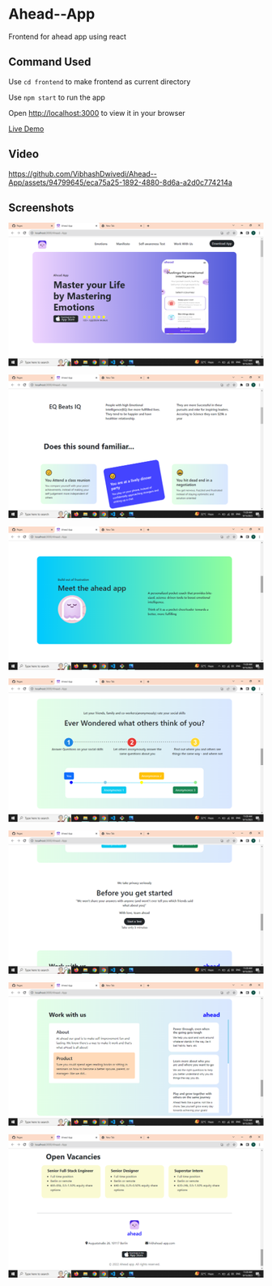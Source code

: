# Ahead--App
Frontend for ahead app using react


## Command Used
Use `cd frontend` to make frontend as current directory

Use `npm start` to run the app

Open [http://localhost:3000](http://localhost:3000) to view it in your browser

[Live Demo](https://vibhashdwivedi.github.io/Ahead--App/)

## Video
https://github.com/VibhashDwivedi/Ahead--App/assets/94799645/eca75a25-1892-4880-8d6a-a2d0c774214a

## Screenshots

![](https://github.com/VibhashDwivedi/Ahead--App/blob/master/Screenshots/image-1.png?raw=true)

![](https://github.com/VibhashDwivedi/Ahead--App/blob/master/Screenshots/image-2.png?raw=true)

![](https://github.com/VibhashDwivedi/Ahead--App/blob/master/Screenshots/image-4.png?raw=true)

![](https://github.com/VibhashDwivedi/Ahead--App/blob/master/Screenshots/image-5.png?raw=true)

![](https://github.com/VibhashDwivedi/Ahead--App/blob/master/Screenshots/image-6.png?raw=true)

![](https://github.com/VibhashDwivedi/Ahead--App/blob/master/Screenshots/image-7.png?raw=true)

![](https://github.com/VibhashDwivedi/Ahead--App/blob/master/Screenshots/image-8.png?raw=true)


